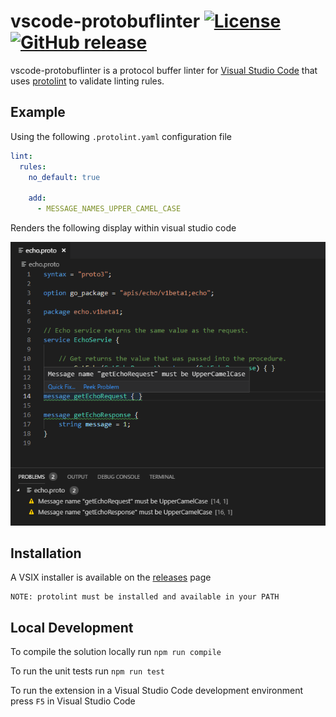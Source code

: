 # vscode-protobuflinter [![License](https://img.shields.io/:license-mit-blue.svg)](https://github.com/jpreese/vscode-protobuflint/blob/master/LICENSE) [![GitHub release](https://img.shields.io/github/release/jpreese/vscode-protobuflint.svg)](https://github.com/jpreese/vscode-protobuflint/releases)

vscode-protobuflinter is a protocol buffer linter for [Visual Studio Code](https://code.visualstudio.com/) that uses [protolint](https://github.com/yoheimuta/protolint) to validate linting rules.

## Example

Using the following `.protolint.yaml` configuration file

```yaml
lint:
  rules:
    no_default: true

    add:
      - MESSAGE_NAMES_UPPER_CAMEL_CASE
```

Renders the following display within visual studio code

![protobuflintexample](img/protobuflint_screen.png)

## Installation

A VSIX installer is available on the [releases](https://github.com/jpreese/vscode-protobuflint/releases) page

```
NOTE: protolint must be installed and available in your PATH
```

## Local Development

To compile the solution locally run `npm run compile`

To run the unit tests run `npm run test`

To run the extension in a Visual Studio Code development environment press `F5` in Visual Studio Code
